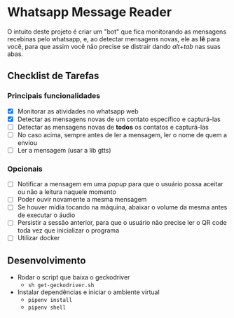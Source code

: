 # Whatsapp Message Reader

O intuito deste projeto é criar um "bot" que fica monitorando as mensagens recebinas pelo whatsapp, e, ao detectar mensagens novas, ele as **lê** para você, para que assim você não precise se distrair dando *alt+tab* nas suas abas.

## Checklist de Tarefas

### Principais funcionalidades

- [x] Monitorar as atividades no whatsapp web
- [x] Detectar as mensagens novas de um contato específico e capturá-las
- [ ] Detectar as mensagens novas de **todos** os contatos e capturá-las
- [ ] No caso acima, sempre antes de ler a mensagem, ler o nome de quem a enviou
- [ ] Ler a mensagem (usar a lib gtts)

### Opcionais

- [ ] Notificar a mensagem em uma *popup* para que o usuário possa aceitar ou não a leitura naquele momento
- [ ] Poder ouvir novamente a mesma mensagem
- [ ] Se houver mídia tocando na máquina, abaixar o volume da mesma antes de executar o áudio
- [ ] Persistir a sessão anterior, para que o usuário não precise ler o QR code toda vez que inicializar o programa
- [ ] Utilizar docker

## Desenvolvimento
- Rodar o script que baixa o geckodriver
    - `sh get-geckodriver.sh`
- Instalar dependências e iniciar o ambiente virtual
    - `pipenv install`
    - `pipenv shell`
